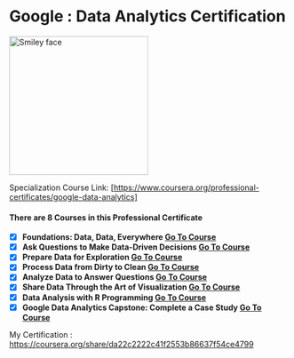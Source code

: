 # Google : Data Analytics Certification

<img src="https://images.credly.com/size/340x340/images/d41de2b7-cbc2-47ec-bcf1-ebecbe83872f/GCC_badge_DA_1000x1000.png" alt="Smiley face" height="250" width="250">

Specialization Course Link: [https://www.coursera.org/professional-certificates/google-data-analytics]

#### There are 8 Courses in this Professional Certificate

- [x] __Foundations: Data, Data, Everywhere [Go To Course](https://www.coursera.org/learn/foundations-data?specialization=google-data-analytics)__
- [x] __Ask Questions to Make Data-Driven Decisions [Go To Course](https://www.coursera.org/learn/ask-questions-make-decisions?specialization=google-data-analytics)__
- [x] __Prepare Data for Exploration [Go To Course](https://www.coursera.org/learn/data-preparation?specialization=google-data-analytics)__
- [x] __Process Data from Dirty to Clean [Go To Course](https://www.coursera.org/learn/process-data?specialization=google-data-analytics)__
- [x] __Analyze Data to Answer Questions [Go To Course](https://www.coursera.org/learn/analyze-data?specialization=google-data-analytics)__
- [x] __Share Data Through the Art of Visualization [Go To Course](https://www.coursera.org/learn/visualize-data?specialization=google-data-analytics)__
- [x] __Data Analysis with R Programming [Go To Course](https://www.coursera.org/learn/data-analysis-r?specialization=google-data-analytics)__
- [x] __Google Data Analytics Capstone: Complete a Case Study [Go To Course](https://www.coursera.org/learn/google-data-analytics-capstone?specialization=google-data-analytics)__

My Certification : https://coursera.org/share/da22c2222c41f2553b86637f54ce4799
